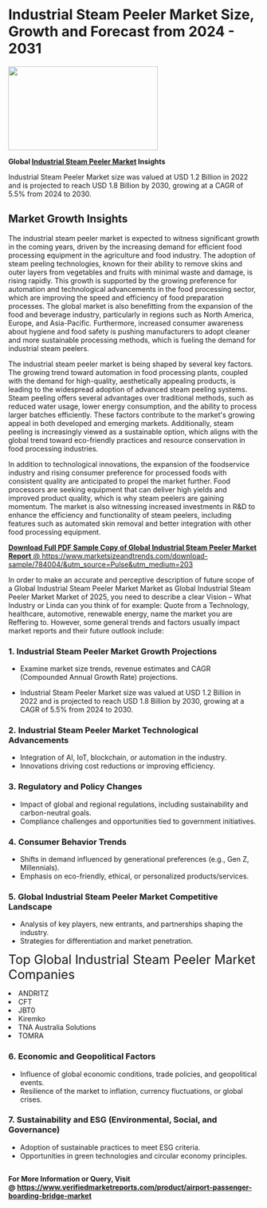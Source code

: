 <H1>Industrial Steam Peeler Market Size, Growth and Forecast from 2024 - 2031</H1><img class="aligncenter size-medium wp-image-584254" src="https://thirdeyenews.in/wp-content/uploads/2024/09/Global-Market-Research-300x168.jpeg" alt="" width="300" height="168" /><p><strong>Global&nbsp;<a href="https://www.marketsizeandtrends.com/download-sample/784004/&amp;utm_source=Pulse&amp;utm_medium=203">Industrial Steam Peeler Market</a> Insights</strong></p><p>Industrial Steam Peeler Market size was valued at USD 1.2 Billion in 2022 and is projected to reach USD 1.8 Billion by 2030, growing at a CAGR of 5.5% from 2024 to 2030.</p><p><h2>Market Growth Insights</h2> <p>The industrial steam peeler market is expected to witness significant growth in the coming years, driven by the increasing demand for efficient food processing equipment in the agriculture and food industry. The adoption of steam peeling technologies, known for their ability to remove skins and outer layers from vegetables and fruits with minimal waste and damage, is rising rapidly. This growth is supported by the growing preference for automation and technological advancements in the food processing sector, which are improving the speed and efficiency of food preparation processes. The global market is also benefitting from the expansion of the food and beverage industry, particularly in regions such as North America, Europe, and Asia-Pacific. Furthermore, increased consumer awareness about hygiene and food safety is pushing manufacturers to adopt cleaner and more sustainable processing methods, which is fueling the demand for industrial steam peelers.</p> <p><a href="#"></a></p> <p>The industrial steam peeler market is being shaped by several key factors. The growing trend toward automation in food processing plants, coupled with the demand for high-quality, aesthetically appealing products, is leading to the widespread adoption of advanced steam peeling systems. Steam peeling offers several advantages over traditional methods, such as reduced water usage, lower energy consumption, and the ability to process larger batches efficiently. These factors contribute to the market's growing appeal in both developed and emerging markets. Additionally, steam peeling is increasingly viewed as a sustainable option, which aligns with the global trend toward eco-friendly practices and resource conservation in food processing industries.</p> <p>In addition to technological innovations, the expansion of the foodservice industry and rising consumer preference for processed foods with consistent quality are anticipated to propel the market further. Food processors are seeking equipment that can deliver high yields and improved product quality, which is why steam peelers are gaining momentum. The market is also witnessing increased investments in R&D to enhance the efficiency and functionality of steam peelers, including features such as automated skin removal and better integration with other food processing equipment.</p> <p><a href="#"></p><p><span class=""><strong>Download Full PDF Sample Copy of Global Industrial Steam Peeler Market Report</strong> @ <a href="https://www.marketsizeandtrends.com/download-sample/784004/&amp;utm_source=Pulse&amp;utm_medium=203" target="_blank">https://www.marketsizeandtrends.com/download-sample/784004/&amp;utm_source=Pulse&amp;utm_medium=203</a></span></p><p>In order to make an accurate and perceptive description of future scope of a Global&nbsp;Industrial Steam Peeler Market Market as Global&nbsp;Industrial Steam Peeler Market Market of 2025, you need to describe a clear Vision &ndash; What Industry or Linda can you think of for example: Quote from a Technology, healthcare, automotive, renewable energy, name the market you are Reffering to. However, some general trends and factors usually impact market reports and their future outlook include:</p><h3>1.&nbsp;<strong>Industrial Steam Peeler Market Growth Projections</strong></h3><ul><li>Examine market size trends, revenue estimates and CAGR (Compounded Annual Growth Rate) projections.</li><li><p>Industrial Steam Peeler Market size was valued at USD 1.2 Billion in 2022 and is projected to reach USD 1.8 Billion by 2030, growing at a CAGR of 5.5% from 2024 to 2030.</p></li></ul><h3>2.&nbsp;<strong>Industrial Steam Peeler Market Technological Advancements</strong></h3><ul><li>Integration of AI, IoT, blockchain, or automation in the industry.</li><li>Innovations driving cost reductions or improving efficiency.</li></ul><h3>3.&nbsp;<strong>Regulatory and Policy Changes</strong></h3><ul><li>Impact of global and regional regulations, including sustainability and carbon-neutral goals.</li><li>Compliance challenges and opportunities tied to government initiatives.</li></ul><h3>4.&nbsp;<strong>Consumer Behavior Trends</strong></h3><ul><li>Shifts in demand influenced by generational preferences (e.g., Gen Z, Millennials).</li><li>Emphasis on eco-friendly, ethical, or personalized products/services.</li></ul><h3>5.&nbsp;<strong>Global Industrial Steam Peeler Market Competitive Landscape</strong></h3><ul><li>Analysis of key players, new entrants, and partnerships shaping the industry.</li><li>Strategies for differentiation and market penetration.</li></ul><p data-pm-slice="1 1 []"><span style="color: inherit; font-family: inherit; font-size: 25px;">Top Global Industrial Steam Peeler Market Companies</span></p><div class="" data-test-id=""><p><li>ANDRITZ</li><li> CFT</li><li> JBT0</li><li> Kiremko</li><li> TNA Australia Solutions</li><li> TOMRA</li></p></div><h3>6.&nbsp;<strong>Economic and Geopolitical Factors</strong></h3><ul><li>Influence of global economic conditions, trade policies, and geopolitical events.</li><li>Resilience of the market to inflation, currency fluctuations, or global crises.</li></ul><h3>7.&nbsp;<strong>Sustainability and ESG (Environmental, Social, and Governance)</strong></h3><ul><li>Adoption of sustainable practices to meet ESG criteria.</li><li>Opportunities in green technologies and circular economy principles.</li></ul><h2><strong style="font-size: 14px;">For More Information or Query, Visit @&nbsp;</strong><a style="background-color: #ffffff; font-size: 14px;" href="https://www.marketsizeandtrends.com/report/industrial-steam-peeler-market/" target="_blank">https://www.verifiedmarketreports.com/product/airport-passenger-boarding-bridge-market</a></h2>
